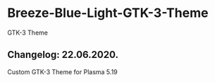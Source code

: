 # Breeze-Blue-Light-GTK-3-Theme
GTK-3 Theme

Changelog: 22.06.2020.
---------------------

Custom GTK-3 Theme for Plasma 5.19
